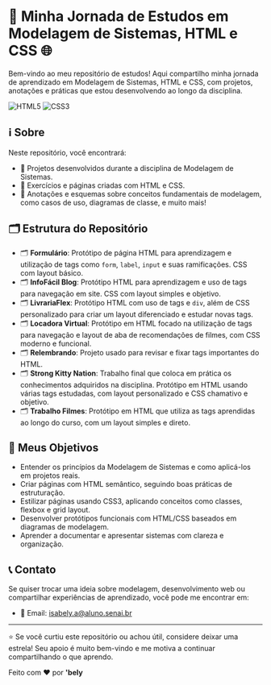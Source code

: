 # 🚀 Minha Jornada de Estudos em Modelagem de Sistemas, HTML e CSS 🌐

Bem-vindo ao meu repositório de estudos! Aqui compartilho minha jornada de aprendizado em Modelagem de Sistemas, HTML e CSS, com projetos, anotações e práticas que estou desenvolvendo ao longo da disciplina.

![HTML5](https://img.shields.io/badge/html5-%23E34F26.svg?style=for-the-badge&logo=html5&logoColor=white)
![CSS3](https://img.shields.io/badge/css3-%231572B6.svg?style=for-the-badge&logo=css3&logoColor=white)

## ℹ️ Sobre  
Neste repositório, você encontrará:  
- 📌 Projetos desenvolvidos durante a disciplina de Modelagem de Sistemas.  
- 🎨 Exercícios e páginas criadas com HTML e CSS.  
- 📝 Anotações e esquemas sobre conceitos fundamentais de modelagem, como casos de uso, diagramas de classe, e muito mais!

## 🗂️ Estrutura do Repositório  

- 🗂️ **Formulário**: Protótipo de página HTML para aprendizagem e utilização de tags como `form`, `label`, `input` e suas ramificações. CSS com layout básico.  
- 🗂️ **InfoFácil Blog**: Protótipo HTML para aprendizagem e uso de tags para navegação em site. CSS com layout simples e objetivo.  
- 🗂️ **LivrariaFlex**: Protótipo HTML com uso de tags e `div`, além de CSS personalizado para criar um layout diferenciado e estudar novas tags.  
- 🗂️ **Locadora Virtual**: Protótipo em HTML focado na utilização de tags para navegação e layout de aba de recomendações de filmes, com CSS moderno e funcional.  
- 🗂️ **Relembrando**: Projeto usado para revisar e fixar tags importantes do HTML.  
- 🗂️ **Strong Kitty Nation**: Trabalho final que coloca em prática os conhecimentos adquiridos na disciplina. Protótipo em HTML usando várias tags estudadas, com layout personalizado e CSS chamativo e objetivo.  
- 🗂️ **Trabalho Filmes**: Protótipo em HTML que utiliza as tags aprendidas ao longo do curso, com um layout simples e direto.

## 🎯 Meus Objetivos  
- Entender os princípios da Modelagem de Sistemas e como aplicá-los em projetos reais.  
- Criar páginas com HTML semântico, seguindo boas práticas de estruturação.  
- Estilizar páginas usando CSS3, aplicando conceitos como classes, flexbox e grid layout.  
- Desenvolver protótipos funcionais com HTML/CSS baseados em diagramas de modelagem.  
- Aprender a documentar e apresentar sistemas com clareza e organização.

## 📞 Contato  
Se quiser trocar uma ideia sobre modelagem, desenvolvimento web ou compartilhar experiências de aprendizado, você pode me encontrar em:  

- 📧 Email: isabely.a@aluno.senai.br

---

⭐ Se você curtiu este repositório ou achou útil, considere deixar uma estrela! Seu apoio é muito bem-vindo e me motiva a continuar compartilhando o que aprendo.

Feito com ❤️ por **'bely**

